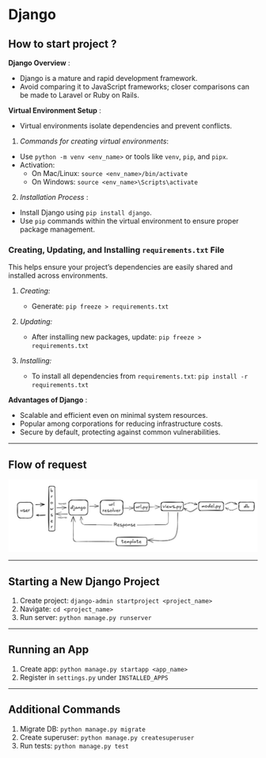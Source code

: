 # Django

## How to start project ?

**Django Overview** :

* Django is a mature and rapid development framework.
* Avoid comparing it to JavaScript frameworks; closer comparisons can be made to Laravel or Ruby on Rails.

**Virtual Environment Setup** :

* Virtual environments isolate dependencies and prevent conflicts.

1. *Commands for creating virtual environments*:

* Use `python -m venv <env_name>` or tools like `venv`, `pip`, and `pipx`.
* Activation:
  * On Mac/Linux: `source <env_name>/bin/activate`
  * On Windows: `source <env_name>\Scripts\activate`

2. *Installation Process* :

* Install Django using `pip install django`.
* Use `pip` commands within the virtual environment to ensure proper package management.

### Creating, Updating, and Installing `requirements.txt` File

This helps ensure your project’s dependencies are easily shared and installed across environments.

1. *Creating:*
   - Generate: `pip freeze > requirements.txt`

2. *Updating:*
   - After installing new packages, update: `pip freeze > requirements.txt`

3. *Installing:*
   - To install all dependencies from `requirements.txt`: `pip install -r requirements.txt`

**Advantages of Django** :

* Scalable and efficient even on minimal system resources.
* Popular among corporations for reducing infrastructure costs.
* Secure by default, protecting against common vulnerabilities.

---
## Flow of request

![screenshot](Images/Screenshot%202024-12-24%20134542.jpg)

---

## Starting a New Django Project

1. Create project: `django-admin startproject <project_name>`
2. Navigate: `cd <project_name>`
3. Run server: `python manage.py runserver`

---

## Running an App

1. Create app: `python manage.py startapp <app_name>`
2. Register in `settings.py` under `INSTALLED_APPS`

---

## Additional Commands

1. Migrate DB: `python manage.py migrate`
2. Create superuser: `python manage.py createsuperuser`
3. Run tests: `python manage.py test`